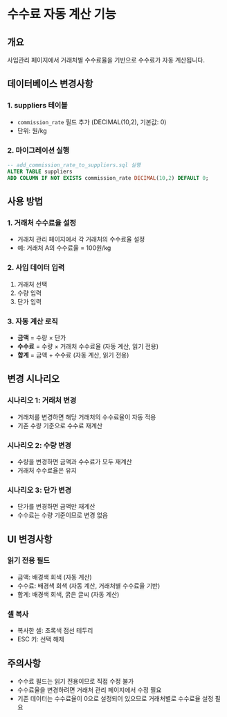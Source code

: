 # 수수료 자동 계산 기능

## 개요
사입관리 페이지에서 거래처별 수수료율을 기반으로 수수료가 자동 계산됩니다.

## 데이터베이스 변경사항

### 1. suppliers 테이블
- `commission_rate` 필드 추가 (DECIMAL(10,2), 기본값: 0)
- 단위: 원/kg

### 2. 마이그레이션 실행
```sql
-- add_commission_rate_to_suppliers.sql 실행
ALTER TABLE suppliers
ADD COLUMN IF NOT EXISTS commission_rate DECIMAL(10,2) DEFAULT 0;
```

## 사용 방법

### 1. 거래처 수수료율 설정
- 거래처 관리 페이지에서 각 거래처의 수수료율 설정
- 예: 거래처 A의 수수료율 = 100원/kg

### 2. 사입 데이터 입력
1. 거래처 선택
2. 수량 입력
3. 단가 입력

### 3. 자동 계산 로직
- **금액** = 수량 × 단가
- **수수료** = 수량 × 거래처 수수료율 (자동 계산, 읽기 전용)
- **합계** = 금액 + 수수료 (자동 계산, 읽기 전용)

## 변경 시나리오

### 시나리오 1: 거래처 변경
- 거래처를 변경하면 해당 거래처의 수수료율이 자동 적용
- 기존 수량 기준으로 수수료 재계산

### 시나리오 2: 수량 변경
- 수량을 변경하면 금액과 수수료가 모두 재계산
- 거래처 수수료율은 유지

### 시나리오 3: 단가 변경
- 단가를 변경하면 금액만 재계산
- 수수료는 수량 기준이므로 변경 없음

## UI 변경사항

### 읽기 전용 필드
- 금액: 배경색 회색 (자동 계산)
- 수수료: 배경색 회색 (자동 계산, 거래처별 수수료율 기반)
- 합계: 배경색 회색, 굵은 글씨 (자동 계산)

### 셀 복사
- 복사한 셀: 초록색 점선 테두리
- ESC 키: 선택 해제

## 주의사항
- 수수료 필드는 읽기 전용이므로 직접 수정 불가
- 수수료율을 변경하려면 거래처 관리 페이지에서 수정 필요
- 기존 데이터는 수수료율이 0으로 설정되어 있으므로 거래처별로 수수료율 설정 필요
